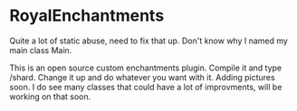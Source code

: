 # RoyalEnchantments
Quite a lot of static abuse, need to fix that up. 
Don't know why I named my main class Main.


This is an open source custom enchantments plugin. Compile it and type /shard. Change it up and do whatever you want with it. Adding pictures soon. I do see many classes that could have a lot of improvments, will be working on that soon.
